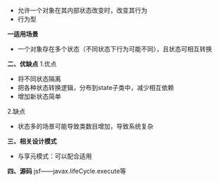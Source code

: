 - 允许一个对象在其内部状态改变时，改变其行为
- 行为型

**一适用场景**
- 一个对象存在多个状态（不同状态下行为可能不同），且状态可相互转换

**二、优缺点**
1.优点
- 将不同状态隔离
- 把各种状态转换逻辑，分布到state子类中，减少相互依赖
- 增加新状态简单

2.缺点
- 状态多的场景可能导致类数目增加，导致系统复杂


**三、相关设计模式**
- 与享元模式：可以配合适用

**四、源码**
jsf——javax.lifeCycle.execute等

